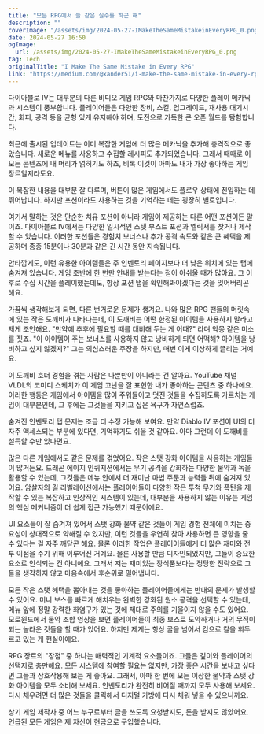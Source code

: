 ```yaml
---
title: "모든 RPG에서 늘 같은 실수를 하곤 해"
description: ""
coverImage: "/assets/img/2024-05-27-IMakeTheSameMistakeinEveryRPG_0.png"
date: 2024-05-27 16:50
ogImage:
  url: /assets/img/2024-05-27-IMakeTheSameMistakeinEveryRPG_0.png
tag: Tech
originalTitle: "I Make The Same Mistake in Every RPG"
link: "https://medium.com/@xander51/i-make-the-same-mistake-in-every-rpg-2405c985e46c"
---
```


다이아블로 IV는 대부분의 다른 비디오 게임 RPG와 마찬가지로 다양한 플레이 메카닉과 시스템이 풍부합니다. 플레이어들은 다양한 장비, 스킬, 업그레이드, 재사용 대기시간, 회피, 공격 등을 균형 있게 유지해야 하며, 도전으로 가득한 큰 오픈 월드를 탐험합니다.

최근에 출시된 업데이트는 이미 복잡한 게임에 더 많은 메카닉을 추가해 충격적으로 좋았습니다. 새로운 메뉴를 사용하고 수집할 레시피도 추가되었습니다. 그래서 때때로 이 모든 콘텐츠에 내 머리가 얽히기도 하죠, 비록 이것이 아마도 내가 가장 좋아하는 게임 장르일지라도요.

이 복잡한 내용을 대부분 잘 다루며, 버튼이 많은 게임에서도 플로우 상태에 진입하는 데 뛰어납니다. 하지만 포션이라도 사용하는 것을 기억하는 데는 굉장히 별로입니다.

여기서 말하는 것은 단순한 치유 포션이 아니라 게임이 제공하는 다른 어떤 포션이든 말이죠. 다이아블로 IV에서는 다양한 일시적인 스탯 부스트 포션과 엘릭서를 찾거나 제작할 수 있습니다. 이러한 포션들은 경험치 보너스나 추가 공격 속도와 같은 큰 혜택을 제공하며 종종 15분이나 30분과 같은 긴 시간 동안 지속됩니다.

<div class="content-ad"></div>

안타깝게도, 이런 유용한 아이템들은 주 인벤토리 페이지보다 더 낮은 위치에 있는 탭에 숨겨져 있습니다. 게임 초반에 한 번만 안내를 받는다는 점이 아쉬울 때가 많아요. 그 이후로 수십 시간을 플레이했는데도, 항상 포션 탭을 확인해봐야겠다는 것을 잊어버리곤 해요.

가끔씩 생각해보게 되면, 다른 번거로운 문제가 생겨요. 나와 많은 RPG 팬들의 머릿속에 있는 작은 도깨비가 나타나는데, 이 도깨비는 어떤 한정된 아이템을 사용하지 말라고 제게 조언해요. "만약에 추후에 필요할 때를 대비해 두는 게 어때?" 라며 악몽 같은 미소를 짓죠. "이 아이템이 주는 보너스를 사용하지 않고 낭비하게 되면 어떡해? 아이템을 낭비하고 싶지 않겠지?" 그는 의심스러운 주장을 하지만, 매번 이게 이상하게 끌리는 거예요.

이 도깨비 호더 경험을 겪는 사람은 나뿐만이 아니라는 건 알아요. YouTube 채널 VLDL의 코미디 스케치가 이 게임 고난을 잘 표현한 내가 좋아하는 콘텐츠 중 하나에요. 이러한 행동은 게임에서 아이템을 많이 주워들이고 멋진 것들을 수집하도록 가르치는 게임이 대부분인데, 그 후에는 그것들을 지키고 싶은 욕구가 자연스럽죠.

숨겨진 인벤토리 탭 문제는 조금 더 수정 가능해 보여요. 만약 Diablo IV 포션이 UI의 더 자주 액세스되는 부분에 있다면, 기억하기도 쉬울 것 같아요. 아마 그런데 이 도깨비를 설득할 수만 있다면요.

<div class="content-ad"></div>

많은 다른 게임에서도 같은 문제를 겪었어요. 작은 스탯 강화 아이템을 사용하는 게임들이 많거든요. 드래곤 에이지 인퀴지션에서는 무기 공격을 강화하는 다양한 물약과 독을 활용할 수 있는데, 그것들은 메뉴 안에서 더 재미난 마법 주문과 능력들 뒤에 숨겨져 있어요. 암살자의 길 리벨레이션에서는 플레이어들이 다양한 작은 투척 무기와 폭탄을 제작할 수 있는 복잡하고 인상적인 시스템이 있는데, 대부분을 사용하지 않는 이유는 게임의 핵심 메커니즘이 더 쉽게 접근 가능했기 때문이에요.

UI 요소들이 잘 숨겨져 있어서 스탯 강화 물약 같은 것들이 게임 경험 전체에 미치는 중요성이 상대적으로 약해질 수 있지만, 이런 것들을 우연히 찾아 사용하면 큰 영향을 줄 수 있다는 걸 자주 깨닫곤 해요. 물론 이러한 작업은 플레이어들에게 더 많은 재미와 전투 이점을 주기 위해 이루어진 거예요. 물론 사용할 만큼 디자인되었지만, 그들이 중요한 요소로 인식되는 건 아니에요. 그래서 저는 재미있는 장식품보다는 정당한 전략으로 그들을 생각하지 않고 마음속에서 후순위로 밀어냅니다.

모든 작은 스탯 혜택을 뽑아내는 것을 좋아하는 플레이어들에게는 반대의 문제가 발생할 수 있어요. 미니 보스를 빠르게 해치우는 완벽한 강화된 원소 공격을 선택할 수 있는데, 메뉴 앞에 정말 강력한 화염구가 있는 것에 제대로 주의를 기울이지 않을 수도 있어요. 모로윈드에서 물약 조합 영상을 보면 플레이어들이 최종 보스로 도약하거나 거의 무적이 되는 놀라운 것들을 할 때가 있어요. 하지만 제게는 항상 굴을 넘어서 검으로 칼을 휘두르고 있는 게 현실이에요.

RPG 장르의 "장점" 중 하나는 매력적인 기계적 요소들이죠. 그들은 깊이와 플레이어의 선택지로 충만해요. 모든 시스템에 참여할 필요는 없지만, 가장 좋은 시간을 보내고 싶다면 그들과 상호작용해 보는 게 좋아요. 그래서, 아마 한 번에 모든 이상한 물약과 스탯 강화 아이템을 모두 소비해 보세요. 인벤토리가 완전히 비어질 때까지 모두 사용해 보세요. 다시 채우려면 더 많은 것들을 클릭해서 디지털 가방에 다시 채워 넣을 수 있으니까요.

<div class="content-ad"></div>

상기 게임 제작사 중 어느 누구로부터 글을 쓰도록 요청받지도, 돈을 받지도 않았어요. 언급된 모든 게임은 제 자신이 현금으로 구입했습니다.
